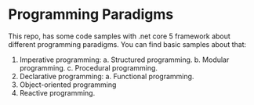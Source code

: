 # Programming Paradigms

This repo, has some code samples with .net core 5 framework about different programming paradigms. You can find basic samples about that:

1. Imperative programming:
   a. Structured programming.
   b. Modular programming. 
   c. Procedural programming.
2. Declarative programming:
   a. Functional programming. 
3. Object-oriented programming
4. Reactive programming.